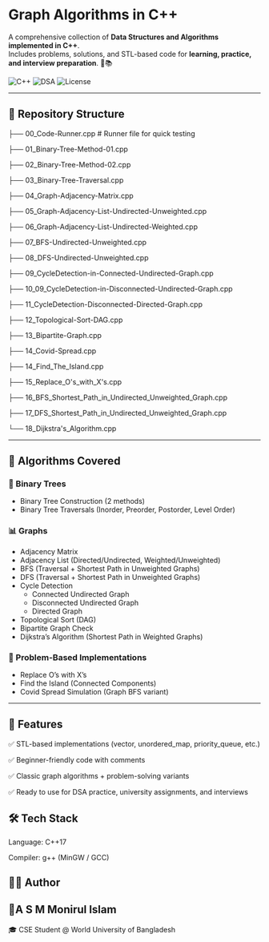 # Graph Algorithms in C++

A comprehensive collection of **Data Structures and Algorithms implemented in C++**.  
Includes problems, solutions, and STL-based code for **learning, practice, and interview preparation**. 🚀📚  

![C++](https://img.shields.io/badge/Language-C++17-blue.svg)
![DSA](https://img.shields.io/badge/Topic-Graph%20Algorithms-green.svg)
![License](https://img.shields.io/badge/License-MIT-orange.svg)

---

## 📂 Repository Structure

├── 00_Code-Runner.cpp # Runner file for quick testing

├── 01_Binary-Tree-Method-01.cpp

├── 02_Binary-Tree-Method-02.cpp

├── 03_Binary-Tree-Traversal.cpp

├── 04_Graph-Adjacency-Matrix.cpp

├── 05_Graph-Adjacency-List-Undirected-Unweighted.cpp

├── 06_Graph-Adjacency-List-Undirected-Weighted.cpp

├── 07_BFS-Undirected-Unweighted.cpp

├── 08_DFS-Undirected-Unweighted.cpp

├── 09_CycleDetection-in-Connected-Undirected-Graph.cpp

├── 10_09_CycleDetection-in-Disconnected-Undirected-Graph.cpp

├── 11_CycleDetection-Disconnected-Directed-Graph.cpp

├── 12_Topological-Sort-DAG.cpp

├── 13_Bipartite-Graph.cpp

├── 14_Covid-Spread.cpp

├── 14_Find_The_Island.cpp

├── 15_Replace_O's_with_X's.cpp

├── 16_BFS_Shortest_Path_in_Undirected_Unweighted_Graph.cpp

├── 17_DFS_Shortest_Path_in_Undirected_Unweighted_Graph.cpp

└── 18_Dijkstra's_Algorithm.cpp

---

## 📑 Algorithms Covered

### 🌳 Binary Trees
- Binary Tree Construction (2 methods)  
- Binary Tree Traversals (Inorder, Preorder, Postorder, Level Order)  

### 📊 Graphs
- Adjacency Matrix  
- Adjacency List (Directed/Undirected, Weighted/Unweighted)  
- BFS (Traversal + Shortest Path in Unweighted Graphs)  
- DFS (Traversal + Shortest Path in Unweighted Graphs)  
- Cycle Detection  
  - Connected Undirected Graph  
  - Disconnected Undirected Graph  
  - Directed Graph  
- Topological Sort (DAG)  
- Bipartite Graph Check  
- Dijkstra’s Algorithm (Shortest Path in Weighted Graphs)  

### 🧩 Problem-Based Implementations
- Replace O’s with X’s  
- Find the Island (Connected Components)  
- Covid Spread Simulation (Graph BFS variant)  

---

## 📌 Features

✅ STL-based implementations (vector, unordered_map, priority_queue, etc.)

✅ Beginner-friendly code with comments

✅ Classic graph algorithms + problem-solving variants

✅ Ready to use for DSA practice, university assignments, and interviews


## 🛠️ Tech Stack

Language: C++17

Compiler: g++ (MinGW / GCC)


## 🧑‍💻 Author

## 👤A S M Monirul Islam

🎓 CSE Student @ World University of Bangladesh
